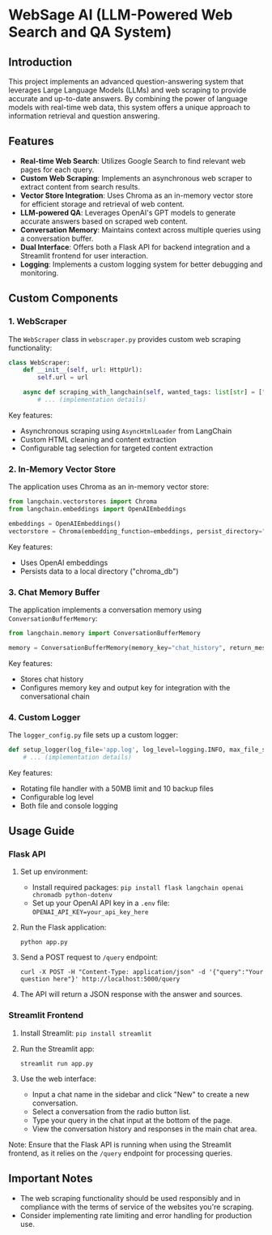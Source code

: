 # WebSage AI (LLM-Powered Web Search and QA System)

## Introduction

This project implements an advanced question-answering system that leverages Large Language Models (LLMs) and web scraping to provide accurate and up-to-date answers. By combining the power of language models with real-time web data, this system offers a unique approach to information retrieval and question answering.

## Features

- **Real-time Web Search**: Utilizes Google Search  to find relevant web pages for each query.
- **Custom Web Scraping**: Implements an asynchronous web scraper to extract content from search results.
- **Vector Store Integration**: Uses Chroma as an in-memory vector store for efficient storage and retrieval of web content.
- **LLM-powered QA**: Leverages OpenAI's GPT models to generate accurate answers based on scraped web content.
- **Conversation Memory**: Maintains context across multiple queries using a conversation buffer.
- **Dual Interface**: Offers both a Flask API for backend integration and a Streamlit frontend for user interaction.
- **Logging**: Implements a custom logging system for better debugging and monitoring.

## Custom Components

### 1. WebScraper

The `WebScraper` class in `webscraper.py` provides custom web scraping functionality:

```python
class WebScraper:
    def __init__(self, url: HttpUrl):
        self.url = url

    async def scraping_with_langchain(self, wanted_tags: list[str] = ["h1", "h2", "h3", "span", "p", "a"]) -> str:
        # ... (implementation details)
```

Key features:
- Asynchronous scraping using `AsyncHtmlLoader` from LangChain
- Custom HTML cleaning and content extraction
- Configurable tag selection for targeted content extraction

### 2. In-Memory Vector Store

The application uses Chroma as an in-memory vector store:

```python
from langchain.vectorstores import Chroma
from langchain.embeddings import OpenAIEmbeddings

embeddings = OpenAIEmbeddings()
vectorstore = Chroma(embedding_function=embeddings, persist_directory="chroma_db")
```

Key features:
- Uses OpenAI embeddings
- Persists data to a local directory ("chroma_db")

### 3. Chat Memory Buffer

The application implements a conversation memory using `ConversationBufferMemory`:

```python
from langchain.memory import ConversationBufferMemory

memory = ConversationBufferMemory(memory_key="chat_history", return_messages=True, output_key="answer")
```

Key features:
- Stores chat history
- Configures memory key and output key for integration with the conversational chain

### 4. Custom Logger

The `logger_config.py` file sets up a custom logger:

```python
def setup_logger(log_file='app.log', log_level=logging.INFO, max_file_size=50*1024*1024, backup_count=10):
    # ... (implementation details)
```

Key features:
- Rotating file handler with a 50MB limit and 10 backup files
- Configurable log level
- Both file and console logging

## Usage Guide

### Flask API

1. Set up environment:
   - Install required packages: `pip install flask langchain openai chromadb python-dotenv`
   - Set up your OpenAI API key in a `.env` file: `OPENAI_API_KEY=your_api_key_here`

2. Run the Flask application:
   ```
   python app.py
   ```

3. Send a POST request to `/query` endpoint:
   ```
   curl -X POST -H "Content-Type: application/json" -d '{"query":"Your question here"}' http://localhost:5000/query
   ```

4. The API will return a JSON response with the answer and sources.

### Streamlit Frontend

1. Install Streamlit: `pip install streamlit`

2. Run the Streamlit app:
   ```
   streamlit run app.py
   ```

3. Use the web interface:
   - Input a chat name in the sidebar and click "New" to create a new conversation.
   - Select a conversation from the radio button list.
   - Type your query in the chat input at the bottom of the page.
   - View the conversation history and responses in the main chat area.

Note: Ensure that the Flask API is running when using the Streamlit frontend, as it relies on the `/query` endpoint for processing queries.

## Important Notes
- The web scraping functionality should be used responsibly and in compliance with the terms of service of the websites you're scraping.
- Consider implementing rate limiting and error handling for production use.
